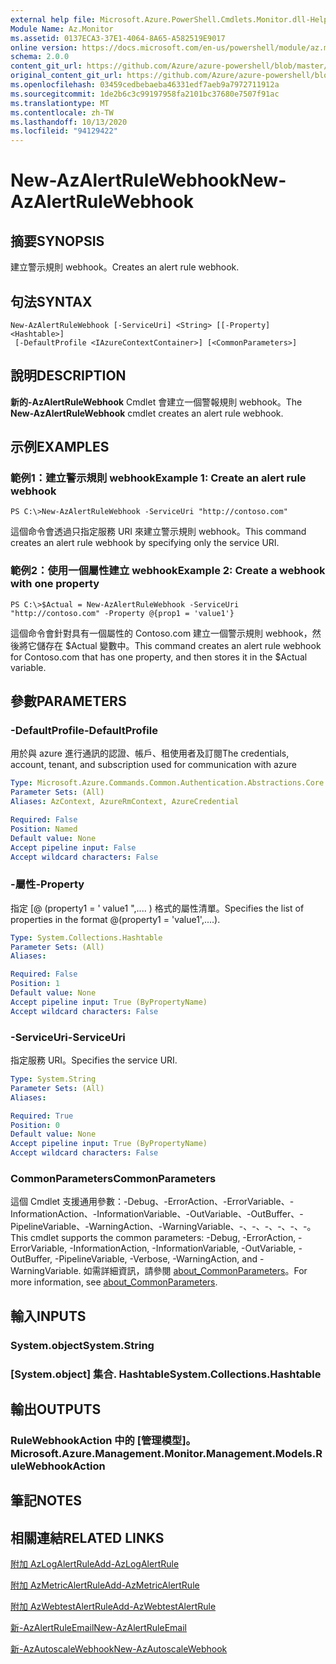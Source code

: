 ```yaml
---
external help file: Microsoft.Azure.PowerShell.Cmdlets.Monitor.dll-Help.xml
Module Name: Az.Monitor
ms.assetid: 0137ECA3-37E1-4064-8A65-A582519E9017
online version: https://docs.microsoft.com/en-us/powershell/module/az.monitor/new-azalertrulewebhook
schema: 2.0.0
content_git_url: https://github.com/Azure/azure-powershell/blob/master/src/Monitor/Monitor/help/New-AzAlertRuleWebhook.md
original_content_git_url: https://github.com/Azure/azure-powershell/blob/master/src/Monitor/Monitor/help/New-AzAlertRuleWebhook.md
ms.openlocfilehash: 03459cedbebaeba46331edf7aeb9a7972711912a
ms.sourcegitcommit: 1de2b6c3c99197958fa2101bc37680e7507f91ac
ms.translationtype: MT
ms.contentlocale: zh-TW
ms.lasthandoff: 10/13/2020
ms.locfileid: "94129422"
---
```

# <span data-ttu-id="59028-101">New-AzAlertRuleWebhook</span><span class="sxs-lookup"><span data-stu-id="59028-101">New-AzAlertRuleWebhook</span></span>

## <span data-ttu-id="59028-102">摘要</span><span class="sxs-lookup"><span data-stu-id="59028-102">SYNOPSIS</span></span>
<span data-ttu-id="59028-103">建立警示規則 webhook。</span><span class="sxs-lookup"><span data-stu-id="59028-103">Creates an alert rule webhook.</span></span>

## <span data-ttu-id="59028-104">句法</span><span class="sxs-lookup"><span data-stu-id="59028-104">SYNTAX</span></span>

```
New-AzAlertRuleWebhook [-ServiceUri] <String> [[-Property] <Hashtable>]
 [-DefaultProfile <IAzureContextContainer>] [<CommonParameters>]
```

## <span data-ttu-id="59028-105">說明</span><span class="sxs-lookup"><span data-stu-id="59028-105">DESCRIPTION</span></span>
<span data-ttu-id="59028-106">**新的-AzAlertRuleWebhook** Cmdlet 會建立一個警報規則 webhook。</span><span class="sxs-lookup"><span data-stu-id="59028-106">The **New-AzAlertRuleWebhook** cmdlet creates an alert rule webhook.</span></span>

## <span data-ttu-id="59028-107">示例</span><span class="sxs-lookup"><span data-stu-id="59028-107">EXAMPLES</span></span>

### <span data-ttu-id="59028-108">範例1：建立警示規則 webhook</span><span class="sxs-lookup"><span data-stu-id="59028-108">Example 1: Create an alert rule webhook</span></span>
```
PS C:\>New-AzAlertRuleWebhook -ServiceUri "http://contoso.com"
```

<span data-ttu-id="59028-109">這個命令會透過只指定服務 URI 來建立警示規則 webhook。</span><span class="sxs-lookup"><span data-stu-id="59028-109">This command creates an alert rule webhook by specifying only the service URI.</span></span>

### <span data-ttu-id="59028-110">範例2：使用一個屬性建立 webhook</span><span class="sxs-lookup"><span data-stu-id="59028-110">Example 2: Create a webhook with one property</span></span>
```
PS C:\>$Actual = New-AzAlertRuleWebhook -ServiceUri "http://contoso.com" -Property @{prop1 = 'value1'}
```

<span data-ttu-id="59028-111">這個命令會針對具有一個屬性的 Contoso.com 建立一個警示規則 webhook，然後將它儲存在 $Actual 變數中。</span><span class="sxs-lookup"><span data-stu-id="59028-111">This command creates an alert rule webhook for Contoso.com that has one property, and then stores it in the $Actual variable.</span></span>

## <span data-ttu-id="59028-112">參數</span><span class="sxs-lookup"><span data-stu-id="59028-112">PARAMETERS</span></span>

### <span data-ttu-id="59028-113">-DefaultProfile</span><span class="sxs-lookup"><span data-stu-id="59028-113">-DefaultProfile</span></span>
<span data-ttu-id="59028-114">用於與 azure 進行通訊的認證、帳戶、租使用者及訂閱</span><span class="sxs-lookup"><span data-stu-id="59028-114">The credentials, account, tenant, and subscription used for communication with azure</span></span>

```yaml
Type: Microsoft.Azure.Commands.Common.Authentication.Abstractions.Core.IAzureContextContainer
Parameter Sets: (All)
Aliases: AzContext, AzureRmContext, AzureCredential

Required: False
Position: Named
Default value: None
Accept pipeline input: False
Accept wildcard characters: False
```

### <span data-ttu-id="59028-115">-屬性</span><span class="sxs-lookup"><span data-stu-id="59028-115">-Property</span></span>
<span data-ttu-id="59028-116">指定 [@ (property1 = ' value1 ",.... ) 格式的屬性清單。</span><span class="sxs-lookup"><span data-stu-id="59028-116">Specifies the list of properties in the format @(property1 = 'value1',....).</span></span>

```yaml
Type: System.Collections.Hashtable
Parameter Sets: (All)
Aliases:

Required: False
Position: 1
Default value: None
Accept pipeline input: True (ByPropertyName)
Accept wildcard characters: False
```

### <span data-ttu-id="59028-117">-ServiceUri</span><span class="sxs-lookup"><span data-stu-id="59028-117">-ServiceUri</span></span>
<span data-ttu-id="59028-118">指定服務 URI。</span><span class="sxs-lookup"><span data-stu-id="59028-118">Specifies the service URI.</span></span>

```yaml
Type: System.String
Parameter Sets: (All)
Aliases:

Required: True
Position: 0
Default value: None
Accept pipeline input: True (ByPropertyName)
Accept wildcard characters: False
```

### <span data-ttu-id="59028-119">CommonParameters</span><span class="sxs-lookup"><span data-stu-id="59028-119">CommonParameters</span></span>
<span data-ttu-id="59028-120">這個 Cmdlet 支援通用參數：-Debug、-ErrorAction、-ErrorVariable、-InformationAction、-InformationVariable、-OutVariable、-OutBuffer、-PipelineVariable、-WarningAction、-WarningVariable、-、-、-、-、-、-。</span><span class="sxs-lookup"><span data-stu-id="59028-120">This cmdlet supports the common parameters: -Debug, -ErrorAction, -ErrorVariable, -InformationAction, -InformationVariable, -OutVariable, -OutBuffer, -PipelineVariable, -Verbose, -WarningAction, and -WarningVariable.</span></span> <span data-ttu-id="59028-121">如需詳細資訊，請參閱 [about_CommonParameters](http://go.microsoft.com/fwlink/?LinkID=113216)。</span><span class="sxs-lookup"><span data-stu-id="59028-121">For more information, see [about_CommonParameters](http://go.microsoft.com/fwlink/?LinkID=113216).</span></span>

## <span data-ttu-id="59028-122">輸入</span><span class="sxs-lookup"><span data-stu-id="59028-122">INPUTS</span></span>

### <span data-ttu-id="59028-123">System.object</span><span class="sxs-lookup"><span data-stu-id="59028-123">System.String</span></span>

### <span data-ttu-id="59028-124">[System.object] 集合. Hashtable</span><span class="sxs-lookup"><span data-stu-id="59028-124">System.Collections.Hashtable</span></span>

## <span data-ttu-id="59028-125">輸出</span><span class="sxs-lookup"><span data-stu-id="59028-125">OUTPUTS</span></span>

### <span data-ttu-id="59028-126">RuleWebhookAction 中的 [管理模型]。</span><span class="sxs-lookup"><span data-stu-id="59028-126">Microsoft.Azure.Management.Monitor.Management.Models.RuleWebhookAction</span></span>

## <span data-ttu-id="59028-127">筆記</span><span class="sxs-lookup"><span data-stu-id="59028-127">NOTES</span></span>

## <span data-ttu-id="59028-128">相關連結</span><span class="sxs-lookup"><span data-stu-id="59028-128">RELATED LINKS</span></span>

[<span data-ttu-id="59028-129">附加 AzLogAlertRule</span><span class="sxs-lookup"><span data-stu-id="59028-129">Add-AzLogAlertRule</span></span>](./Add-AzLogAlertRule.md)

[<span data-ttu-id="59028-130">附加 AzMetricAlertRule</span><span class="sxs-lookup"><span data-stu-id="59028-130">Add-AzMetricAlertRule</span></span>](./Add-AzMetricAlertRule.md)

[<span data-ttu-id="59028-131">附加 AzWebtestAlertRule</span><span class="sxs-lookup"><span data-stu-id="59028-131">Add-AzWebtestAlertRule</span></span>](./Add-AzWebtestAlertRule.md)

[<span data-ttu-id="59028-132">新-AzAlertRuleEmail</span><span class="sxs-lookup"><span data-stu-id="59028-132">New-AzAlertRuleEmail</span></span>](./New-AzAlertRuleEmail.md)

[<span data-ttu-id="59028-133">新-AzAutoscaleWebhook</span><span class="sxs-lookup"><span data-stu-id="59028-133">New-AzAutoscaleWebhook</span></span>](./New-AzAutoscaleWebhook.md)


